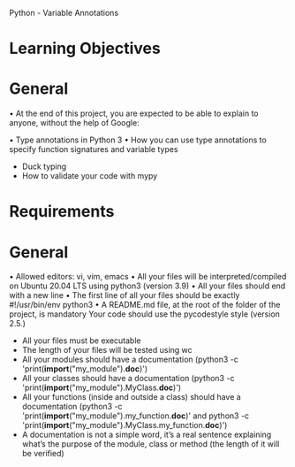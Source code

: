 Python - Variable Annotations

# Learning Objectives
# General
• At the end of this project, you are expected to be able to explain to anyone, without the help of Google:

• Type annotations in Python 3
• How you can use type annotations to specify function signatures and variable types
* Duck typing
* How to validate your code with mypy

# Requirements
# General
• Allowed editors: vi, vim, emacs
• All your files will be interpreted/compiled on Ubuntu 20.04 LTS using python3 (version 3.9)
• All your files should end with a new line
• The first line of all your files should be exactly #!/usr/bin/env python3
• A README.md file, at the root of the folder of the project, is mandatory
Your code should use the pycodestyle style (version 2.5.)
* All your files must be executable
* The length of your files will be tested using wc
* All your modules should have a documentation (python3 -c 'print(__import__("my_module").__doc__)')
* All your classes should have a documentation (python3 -c 'print(__import__("my_module").MyClass.__doc__)')
* All your functions (inside and outside a class) should have a documentation (python3 -c 'print(__import__("my_module").my_function.__doc__)' and python3 -c 'print(__import__("my_module").MyClass.my_function.__doc__)')
* A documentation is not a simple word, it’s a real sentence explaining what’s the purpose of the module, class or method (the length of it will be verified)

